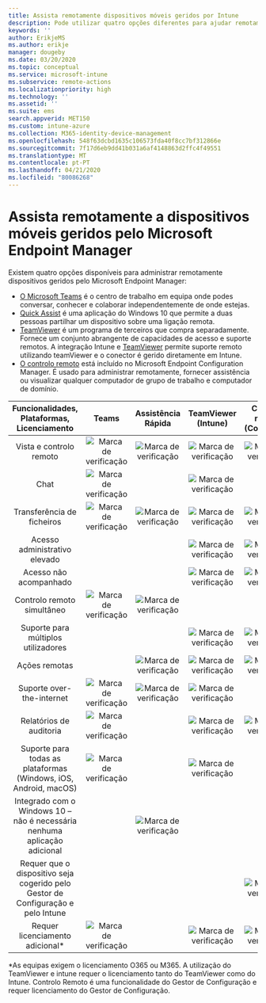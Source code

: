```yaml
---
title: Assista remotamente dispositivos móveis geridos por Intune
description: Pode utilizar quatro opções diferentes para ajudar remotamente os utilizadores com os seus dispositivos móveis.
keywords: ''
author: ErikjeMS
ms.author: erikje
manager: dougeby
ms.date: 03/20/2020
ms.topic: conceptual
ms.service: microsoft-intune
ms.subservice: remote-actions
ms.localizationpriority: high
ms.technology: ''
ms.assetid: ''
ms.suite: ems
search.appverid: MET150
ms.custom: intune-azure
ms.collection: M365-identity-device-management
ms.openlocfilehash: 548f63dcbd1635c106573fda40f8cc7bf312866e
ms.sourcegitcommit: 7f17d6eb9dd41b031a6af4148863d2ffc4f49551
ms.translationtype: MT
ms.contentlocale: pt-PT
ms.lasthandoff: 04/21/2020
ms.locfileid: "80086268"
---
```

# <a name="remotely-assist-mobile-devices-managed-by-microsoft-endpoint-manager"></a>Assista remotamente a dispositivos móveis geridos pelo Microsoft Endpoint Manager

Existem quatro opções disponíveis para administrar remotamente dispositivos geridos pelo Microsoft Endpoint Manager:

- [O Microsoft Teams](https://products.office.com/microsoft-teams/) é o centro de trabalho em equipa onde podes conversar, conhecer e colaborar independentemente de onde estejas.
- [Quick Assist](https://support.microsoft.com/help/4027243/windows-10-solve-pc-problems-with-quick-assist) é uma aplicação do Windows 10 que permite a duas pessoas partilhar um dispositivo sobre uma ligação remota.
- [TeamViewer](https://www.teamviewer.com/) é um programa de terceiros que compra separadamente. Fornece um conjunto abrangente de capacidades de acesso e suporte remotos. A integração Intune e [TeamViewer](teamviewer-support.md) permite suporte remoto utilizando teamViewer e o conector é gerido diretamente em Intune.
- [O controlo remoto](https://docs.microsoft.com/configmgr/core/clients/manage/remote-control/introduction-to-remote-control) está incluído no Microsoft Endpoint Configuration Manager. É usado para administrar remotamente, fornecer assistência ou visualizar qualquer computador de grupo de trabalho e computador de domínio.

| Funcionalidades, Plataformas, Licenciamento | **Teams** | Assistência Rápida | TeamViewer (Intune) | Controlo remoto (ConfigMgr) |
|:---:|:---:|:---:|:---:|:---:|
| Vista e controlo remoto |![Marca de verificação](../enrollment/media/enrollment-method-capab/checkmark.png)|![Marca de verificação](../enrollment/media/enrollment-method-capab/checkmark.png)|![Marca de verificação](../enrollment/media/enrollment-method-capab/checkmark.png)|![Marca de verificação](../enrollment/media/enrollment-method-capab/checkmark.png)|
| Chat |![Marca de verificação](../enrollment/media/enrollment-method-capab/checkmark.png)||![Marca de verificação](../enrollment/media/enrollment-method-capab/checkmark.png)||
| Transferência de ficheiros |![Marca de verificação](../enrollment/media/enrollment-method-capab/checkmark.png)|![Marca de verificação](../enrollment/media/enrollment-method-capab/checkmark.png)|![Marca de verificação](../enrollment/media/enrollment-method-capab/checkmark.png)|![Marca de verificação](../enrollment/media/enrollment-method-capab/checkmark.png)|
| Acesso administrativo elevado |||![Marca de verificação](../enrollment/media/enrollment-method-capab/checkmark.png)|![Marca de verificação](../enrollment/media/enrollment-method-capab/checkmark.png)|
| Acesso não acompanhado |||![Marca de verificação](../enrollment/media/enrollment-method-capab/checkmark.png)|![Marca de verificação](../enrollment/media/enrollment-method-capab/checkmark.png)|
| Controlo remoto simultâneo |![Marca de verificação](../enrollment/media/enrollment-method-capab/checkmark.png)|![Marca de verificação](../enrollment/media/enrollment-method-capab/checkmark.png)|||
| Suporte para múltiplos utilizadores |||![Marca de verificação](../enrollment/media/enrollment-method-capab/checkmark.png)|![Marca de verificação](../enrollment/media/enrollment-method-capab/checkmark.png)|
| Ações remotas ||![Marca de verificação](../enrollment/media/enrollment-method-capab/checkmark.png)|![Marca de verificação](../enrollment/media/enrollment-method-capab/checkmark.png)|![Marca de verificação](../enrollment/media/enrollment-method-capab/checkmark.png)|
| Suporte over-the-internet |![Marca de verificação](../enrollment/media/enrollment-method-capab/checkmark.png)|![Marca de verificação](../enrollment/media/enrollment-method-capab/checkmark.png)|![Marca de verificação](../enrollment/media/enrollment-method-capab/checkmark.png)||
| Relatórios de auditoria |![Marca de verificação](../enrollment/media/enrollment-method-capab/checkmark.png)||![Marca de verificação](../enrollment/media/enrollment-method-capab/checkmark.png)|![Marca de verificação](../enrollment/media/enrollment-method-capab/checkmark.png)|
| Suporte para todas as plataformas (Windows, iOS, Android, macOS) |![Marca de verificação](../enrollment/media/enrollment-method-capab/checkmark.png)||![Marca de verificação](../enrollment/media/enrollment-method-capab/checkmark.png)||
| Integrado com o Windows 10 – não é necessária nenhuma aplicação adicional ||![Marca de verificação](../enrollment/media/enrollment-method-capab/checkmark.png)|||
| Requer que o dispositivo seja cogerido pelo Gestor de Configuração e pelo Intune ||||![Marca de verificação](../enrollment/media/enrollment-method-capab/checkmark.png)|
| Requer licenciamento adicional\* |![Marca de verificação](../enrollment/media/enrollment-method-capab/checkmark.png)||![Marca de verificação](../enrollment/media/enrollment-method-capab/checkmark.png)|![Marca de verificação](../enrollment/media/enrollment-method-capab/checkmark.png)|

\*As equipas exigem o licenciamento O365 ou M365. A utilização do TeamViewer e intune requer o licenciamento tanto do TeamViewer como do Intune. Controlo Remoto é uma funcionalidade do Gestor de Configuração e requer licenciamento do Gestor de Configuração.
